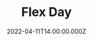 ---
title: Flex Day
description: Description here
date: 2022-04-11T14:00:00.000Z
released: false
---